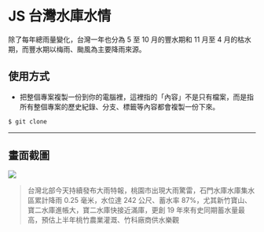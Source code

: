 # JS 台灣水庫水情

除了每年總雨量變化，台灣一年也分為 5 至 10 月的豐水期和 11 月至 4 月的枯水期，而豐水期以梅雨、颱風為主要降雨來源。

## 使用方式
- 把整個專案複製一份到你的電腦裡，這裡指的「內容」不是只有檔案，而是指所有整個專案的歷史紀錄、分支、標籤等內容都會複製一份下來。
```sh
$ git clone
```

----

## 畫面截圖
![](https://i.imgur.com/CK1VGje.png)
> 台灣北部今天持續發布大雨特報，桃園市出現大雨驚雷，石門水庫水庫集水區累計降雨 0.25 毫米，水位達 242 公尺、蓄水率 87%，尤其新竹寶山、寶二水庫進帳大，寶二水庫快接近滿庫，更創 19 年來有史同期蓄水量最高，預估上半年桃竹農業灌溉、竹科廠商供水樂觀
